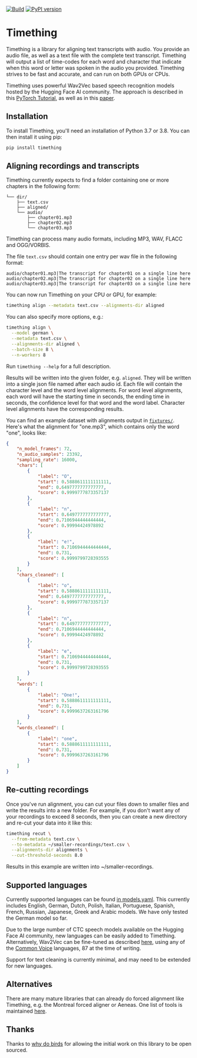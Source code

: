 [![Build](https://github.com/feldberlin/timething/workflows/CI/badge.svg)](https://github.com/feldberlin/timething/actions)
[![PyPI version](https://badge.fury.io/py/timething.svg)](https://badge.fury.io/py/timething)

# Timething

Timething is a library for aligning text transcripts with audio. You provide
an audio file, as well as a text file with the complete text transcript.
Timething will output a list of time-codes for each word and character that
indicate when this word or letter was spoken in the audio you provided.
Timething strives to be fast and accurate, and can run on both GPUs or CPUs.

Timething uses powerful Wav2Vec based speech recognition models hosted by the
Hugging Face AI community. The approach is described in this [PyTorch
Tutorial](https://pytorch.org/audio/main/tutorials/forced_alignment_tutorial.html),
as well as in this [paper](https://arxiv.org/abs/2007.09127).

## Installation

To install Timething, you'll need an installation of Python 3.7 or 3.8. You
can then install it using pip:

```bash
pip install timething
```

## Aligning recordings and transcripts

Timething currently expects to find a folder containing one or more chapters
in the following form:


    └── dir/
        ├── text.csv
        ├── aligned/
        └── audio/
            ├── chapter01.mp3
            ├── chapter02.mp3
            └── chapter03.mp3


Timething can process many audio formats, including MP3, WAV, FLACC and
OGG/VORBIS.

The file `text.csv` should contain one entry per wav file in the following
format:

```csv
audio/chapter01.mp3|The transcript for chapter01 on a single line here
audio/chapter02.mp3|The transcript for chapter02 on a single line here
audio/chapter03.mp3|The transcript for chapter03 on a single line here
```

You can now run Timething on your CPU or GPU, for example:

```bash
timething align --metadata text.csv --alignments-dir aligned
```

You can also specify more options, e.g.:

```bash
timething align \
  --model german \
  --metadata text.csv \
  --alignments-dir aligned \
  --batch-size 8 \
  --n-workers 8
```

Run `timething --help` for a full description.

Results will be written into the given folder, e.g. `aligned`. They will be
written into a single json file named after each audio id. Each file will
contain the character level and the word level alignments. For word level
alignments, each word will have the starting time in seconds, the ending time
in seconds, the confidence level for that word and the word label. Character
level alignments have the corresponding results.

You can find an example dataset with alignments output in
[`fixtures/`](https://github.com/feldberlin/timething/blob/main/fixtures).
Here's what the alignment for "one.mp3", which contains only the word "one",
looks like:

```json
{
    "n_model_frames": 72,
    "n_audio_samples": 23392,
    "sampling_rate": 16000,
    "chars": [
        {
            "label": "O",
            "start": 0.5888611111111111,
            "end": 0.6497777777777777,
            "score": 0.9999777873357137
        },
        {
            "label": "n",
            "start": 0.6497777777777777,
            "end": 0.7106944444444444,
            "score": 0.99994424978892
        },
        {
            "label": "e!",
            "start": 0.7106944444444444,
            "end": 0.731,
            "score": 0.9999799728393555
        }
    ],
    "chars_cleaned": [
        {
            "label": "o",
            "start": 0.5888611111111111,
            "end": 0.6497777777777777,
            "score": 0.9999777873357137
        },
        {
            "label": "n",
            "start": 0.6497777777777777,
            "end": 0.7106944444444444,
            "score": 0.99994424978892
        },
        {
            "label": "e",
            "start": 0.7106944444444444,
            "end": 0.731,
            "score": 0.9999799728393555
        }
    ],
    "words": [
        {
            "label": "One!",
            "start": 0.5888611111111111,
            "end": 0.731,
            "score": 0.9999637263161796
        }
    ],
    "words_cleaned": [
        {
            "label": "one",
            "start": 0.5888611111111111,
            "end": 0.731,
            "score": 0.9999637263161796
        }
    ]
}
```

## Re-cutting recordings

Once you've run alignment, you can cut your files down to smaller files and
write the results into a new folder. For example, if you don't want any of
your recordings to exceed 8 seconds, then you can create a new directory and
re-cut your data into it like this:

```bash
timething recut \
  --from-metadata text.csv \
  --to-metadata ~/smaller-recordings/text.csv \
  --alignments-dir alignments \
  --cut-threshold-seconds 8.0
```

Results in this example are written into ~/smaller-recordings.

## Supported languages

Currently supported languages can be found [in
models.yaml](https://github.com/feldberlin/timething/blob/main/src/timething/models.yaml).
This currently includes English, German, Dutch, Polish, Italian, Portuguese,
Spanish, French, Russian, Japanese, Greek and Arabic models. We have only
tested the German model so far.

Due to the large number of CTC speech models available on the Hugging Face AI
community, new languages can be easily added to Timething. Alternatively,
Wav2Vec can be fine-tuned as described
[here](https://huggingface.co/blog/fine-tune-wav2vec2-english), using any of
the [Common Voice](https://commonvoice.mozilla.org/en/languages) languages, 87
at the time of writing.

Support for text cleaning is currently minimal, and may need to be extended
for new languages.

## Alternatives

There are many mature libraries that can already do forced alignment like
Timething, e.g. the Montreal forced aligner or Aeneas. One list of tools is
maintained [here](https://github.com/pettarin/forced-alignment-tools).

## Thanks

Thanks to [why do birds](http://www.whydobirds.de) for allowing the initial
work on this library to be open sourced.
